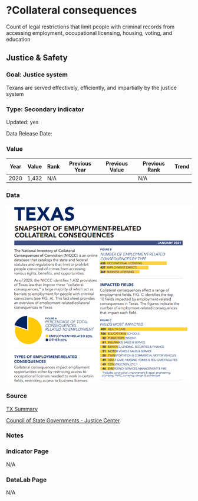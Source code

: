 # ?Collateral consequences

Count of legal restrictions that limit people with criminal records from accessing employment, occupational licensing, housing, voting, and education

## Justice & Safety

### Goal: Justice system

Texans are served effectively, efficiently, and impartially by the justice system

### Type: Secondary indicator

Updated: yes

Data Release Date: 


### Value

| Year |  Value      | Rank     | Previous Year   | Previous Value | Previous Rank | Trend | 
| ----------- | ----------- | ----------- | ----------- | ----------- | ----------- | -----------|
|    2020    |     1,432      | N/A         |             |          | N/A         |          | 

### Data

![screenshot](./barriers.PNG)

### Source

[TX Summary](https://csgjusticecenter.org/publications/after-the-sentence-more-consequences/state-reports/state/?usState=texas)

[Council of State Governments - Justice Center](https://csgjusticecenter.org/publications/after-the-sentence-more-consequences/state-reports/)



### Notes

### Indicator Page

N/A

### DataLab Page

N/A

